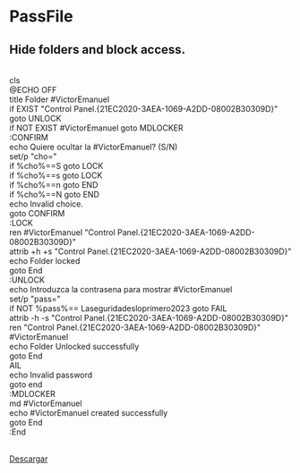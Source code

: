 # PassFile
Hide folders and block access.<br>
------------------------------


<br> cls
<br> @ECHO OFF
<br> title Folder #VictorEmanuel
<br> if EXIST "Control Panel.{21EC2020-3AEA-1069-A2DD-08002B30309D}" goto UNLOCK 
<br> if NOT EXIST #VictorEmanuel goto MDLOCKER 
<br> :CONFIRM 
<br> echo Quiere ocultar la #VictorEmanuel? (S/N) 
<br> set/p "cho=" 
<br> if %cho%==S goto LOCK 
<br> if %cho%==s goto LOCK 
<br> if %cho%==n goto END 
<br> if %cho%==N goto END 
<br> echo Invalid choice. 
<br> goto CONFIRM
<br> :LOCK
<br> ren #VictorEmanuel "Control Panel.{21EC2020-3AEA-1069-A2DD-08002B30309D}"
<br> attrib +h +s "Control Panel.{21EC2020-3AEA-1069-A2DD-08002B30309D}"
<br>echo Folder locked
<br>goto End
<br>:UNLOCK
<br>echo Introduzca la contrasena para mostrar #VictorEmanuel
<br>set/p "pass="
<br> if NOT %pass%== Laseguridadesloprimero2023 goto FAIL
<br> attrib -h -s "Control Panel.{21EC2020-3AEA-1069-A2DD-08002B30309D}"
<br> ren "Control Panel.{21EC2020-3AEA-1069-A2DD-08002B30309D}" #VictorEmanuel
<br> echo Folder Unlocked successfully
<br> goto End
<br> AIL
<br> echo Invalid password
<br> goto end
<br> :MDLOCKER
<br> md #VictorEmanuel
<br> echo #VictorEmanuel created successfully
<br> goto End
<br> :End



<br>
<a href="0C93B212-VEEH5C18-4996-8718-54967B.bat" download="Download">Descargar
